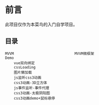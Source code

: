 前言
===

此项目仅作为本菜鸟的入门自学项目。

目录
---
	MVVM							MVVM微框架
	Demo							
		vue双向绑定
		cssLoading
		图片懒加载
		js监听css3动画
		css3动画-3D立方体
		js事件监听-事件代理
		css3动画-太极阴阳图
		css3动画demo+鼠标悬停

